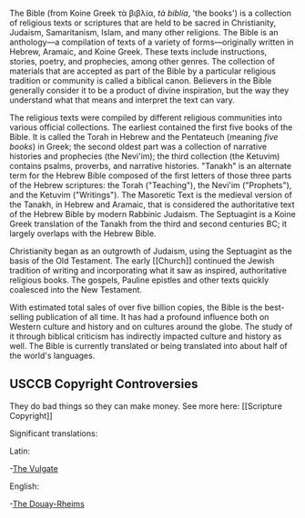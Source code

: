 The Bible (from  Koine Greek  τὰ βιβλία,  _tà biblía_, 'the books') is a collection of  religious texts or scriptures that are held to be sacred in Christianity,  Judaism, Samaritanism, Islam, and many other religions. The Bible is an anthology—a compilation of texts of a variety of forms—originally written in Hebrew, Aramaic, and Koine Greek. These texts include instructions, stories, poetry, and prophecies, among other genres. The collection of materials that are accepted as part of the Bible by a particular religious tradition or community is called a biblical canon. Believers in the Bible generally consider it to be a product of divine inspiration, but the way they understand what that means and interpret the text  can vary.

The religious texts were compiled by different religious communities into various official collections. The earliest contained the first five books of the Bible. It is called the Torah in Hebrew and the Pentateuch (meaning  _five books_) in Greek; the second oldest part was a collection of narrative histories and prophecies (the Nevi'im); the third collection (the Ketuvim) contains psalms, proverbs, and narrative histories. "Tanakh" is an alternate term for the Hebrew Bible composed of the first letters of those three parts of the Hebrew scriptures: the Torah ("Teaching"), the Nevi'im ("Prophets"), and the Ketuvim ("Writings"). The Masoretic Text is the medieval version of the Tanakh, in Hebrew and Aramaic, that is considered the authoritative text of the Hebrew Bible by modern Rabbinic Judaism. The Septuagint is a Koine Greek translation of the Tanakh from the third and second centuries BC; it largely overlaps with the Hebrew Bible.

Christianity began as an outgrowth of Judaism, using the Septuagint as the basis of the Old Testament. The early [[Church]] continued the Jewish tradition of writing and incorporating what it saw as inspired, authoritative religious books. The gospels, Pauline epistles and other texts  quickly coalesced into the New Testament.

With estimated total sales of over five billion copies, the Bible is the best-selling publication of all time. It has had a profound influence both on Western culture and history and on cultures around the globe. The study of it through biblical criticism has indirectly impacted culture and history as well. The Bible is currently translated or being translated into about half of the world's languages.

## USCCB Copyright Controversies

They do bad things so they can make money. See more here: [[Scripture Copyright]]

Significant translations:

Latin:

-[The Vulgate](Vulgate/Vulgate.md)

English:

-[The Douay-Rheims](Douay-Rheims/Douay-Rheimsindex.md)
